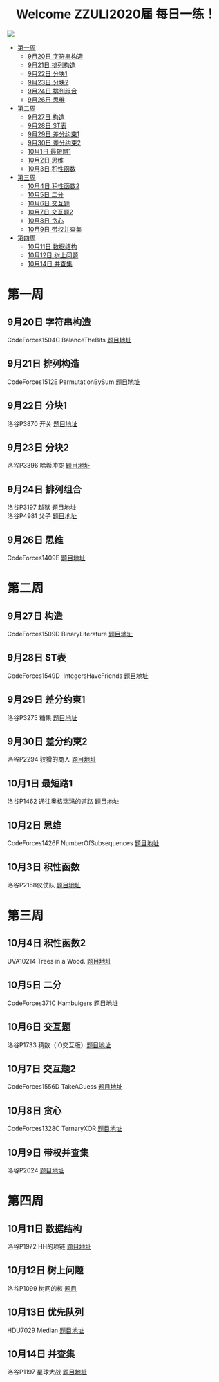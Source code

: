 <h1 align="center">Welcome ZZULI2020届 每日一练！</h1>
<img src="https://i.loli.net/2021/09/20/uH9okgpzbEP2wAB.png">

- [第一周](#第一周)
  - [9月20日 字符串构造](#9月20日-字符串构造)
  - [9月21日 排列构造](#9月21日-排列构造)
  - [9月22日 分块1](#9月22日-分块1)
  - [9月23日 分块2](#9月23日-分块2)
  - [9月24日 排列组合](#9月24日-排列组合)
  - [9月26日 思维](#9月26日-思维)
- [第二周](#第二周)
  - [9月27日 构造](#9月27日-构造)
  - [9月28日 ST表](#9月28日-ST表)
  - [9月29日 差分约束1](#9月29日-差分约束1)
  - [9月30日 差分约束2](#9月30日-差分约束2)
  - [10月1日 最短路1](#10月1日-最短路1)
  - [10月2日 思维](#10月2日-思维)
  - [10月3日 积性函数](#10月3日-积性函数)
- [第三周](#第三周)
  - [10月4日 积性函数2](#10月4日-积性函数2)
  - [10月5日 二分](#10月5日-二分)
  - [10月6日 交互题](#10月6日-交互题)
  - [10月7日 交互题2](#10月7日-交互题2)
  - [10月8日 贪心](#10月8日-贪心)
  - [10月9日 带权并查集](#10月9日-带权并查集)
- [第四周](#第四周)
  - [10月11日 数据结构](#10月11日-数据结构)
  - [10月12日 树上问题](#10月12日-树上问题)
  - [10月14日 并查集](#10月14日-并查集)

# 第一周

## 9月20日 字符串构造  

CodeForces1504C BalanceTheBits [题目地址](https://codeforces.com/problemset/problem/1504/C) 

## 9月21日 排列构造

CodeForces1512E PermutationBySum [题目地址](https://codeforces.com/problemset/problem/1512/E)

## 9月22日 分块1

洛谷P3870 开关 [题目地址](https://www.luogu.com.cn/problem/P3870)

## 9月23日 分块2

洛谷P3396 哈希冲突 [题目地址](https://www.luogu.com.cn/problem/P3396)

## 9月24日 排列组合

洛谷P3197 越狱 [题目地址](https://www.luogu.com.cn/problem/P3197)  
洛谷P4981 父子 [题目地址](https://www.luogu.com.cn/problem/P4981)

## 9月26日 思维  

CodeForces1409E [题目地址](https://codeforces.com/problemset/problem/1409/E)

# 第二周

## 9月27日 构造  

CodeForces1509D BinaryLiterature [题目地址](https://codeforces.com/problemset/problem/1509/D)

## 9月28日 ST表

CodeForces1549D  IntegersHaveFriends [题目地址](https://codeforces.com/contest/1549/problem/D)

## 9月29日 差分约束1

洛谷P3275 糖果 [题目地址](https://www.luogu.com.cn/problem/P3275)

## 9月30日 差分约束2

洛谷P2294 狡猾的商人 [题目地址](https://www.luogu.com.cn/problem/P2294)  

## 10月1日 最短路1

洛谷P1462 通往奥格瑞玛的道路 [题目地址](https://www.luogu.com.cn/problem/P1462)

## 10月2日 思维

CodeForces1426F NumberOfSubsequences [题目地址](https://codeforces.com/problemset/problem/1426/F)

## 10月3日 积性函数

洛谷P2158仪仗队 [题目地址](https://www.luogu.com.cn/problem/P2158)

# 第三周

## 10月4日 积性函数2

UVA10214 Trees in a Wood. [题目地址](https://vjudge.net/problem/UVA-10214) 

## 10月5日 二分

CodeForces371C Hambuigers [题目地址](https://codeforces.com/problemset/problem/371/C)

## 10月6日 交互题

洛谷P1733 猜数（IO交互版）[题目地址](https://www.luogu.com.cn/problem/P1733)

## 10月7日 交互题2

CodeForces1556D TakeAGuess [题目地址](https://codeforces.com/contest/1556/problem/D)

## 10月8日 贪心

CodeForces1328C TernaryXOR [题目地址](https://codeforces.com/problemset/problem/1328/C)

## 10月9日 带权并查集

洛谷P2024 [题目地址](https://www.luogu.com.cn/problem/P2024)

# 第四周

## 10月11日 数据结构

洛谷P1972 HH的项链 [题目地址](https://www.luogu.com.cn/problem/P1972)

## 10月12日 树上问题

洛谷P1099 树网的核 [题目](https://www.luogu.com.cn/problem/P1099)

## 10月13日 优先队列

HDU7029 Median [题目地址](https://acm.dingbacode.com/showproblem.php?pid=7029)

## 10月14日 并查集

洛谷P1197 星球大战 [题目地址](https://www.luogu.com.cn/problem/P1197)

